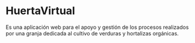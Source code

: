 # HuertaVirtual
Es una aplicación web para el apoyo y gestión de los procesos realizados por una granja dedicada al cultivo de verduras y hortalizas orgánicas.
